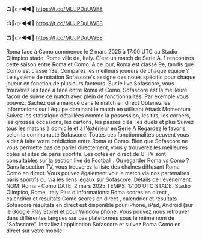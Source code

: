 📺📱👉◄◄🔴 https://t.co/MUJPDuUWE8

📺📱👉◄◄🔴 https://t.co/MUJPDuUWE8

📺📱👉◄◄🔴 https://t.co/MUJPDuUWE8



Roma face à Como commence le 2 mars 2025 à 17:00 UTC au Stadio Olimpico stade, Rome ville de, Italy. C'est un match de Serie A.
1 rencontres cette saison entre Roma et Como. A ce jour, Roma est classé 9e, tandis que Como est classé 13e. Comparez les meilleurs joueurs de chaque équipe ? Le systéme de notation Sofascore's assigne des notes spécific pour chaque joueur en fonction de plusieurs facteurs.
Sur le live Sofascore, vous trouverez les face à face entre Roma et Como. Sofascore est la meilleure façon de suivre ce match avec plein de fonctionnalités. Par exemple vous pouvez:
Sachez qui a marqué dans le match en direct
Obtenez les informations sur l'équipe dominant le match en utilisant Attack Momentum
Suivez les statistique détaillées comme la possession, les tirs, les corners, les grosses occasions, les cartons, les passes clés, les duels et plus
Suivez tous les matchs à domicile et à l'éxtérieur en Serie A
Regardez le favoris selon la communauté Sofascore.
Toutes ces fonctionnalités peuvent vous aider à faire votre prédiction entre Roma et Como. Bien que Sofascore ne vous permette pas de parier directement, vous y trouverez les meilleures cotes et sites de paris sportifs. Les cotes en direct de U-TV sont consultables sur la section live de Football .
Où regarder Roma vs Como ? Dans la section TV, vous trouverez la liste des chaînes diffusant Roma – Como en direct. Vous pouvez également voir le match via nos partenaires paris sportifs ou via les liens légaux sur Sofascore.
Détails de l'événement:
NOM: Roma - Como
DATE: 2 mars 2025
TEMPS: 17:00 UTC
STADE: Stadio Olimpico, Rome, Italy
Plus d'informations:
Roma scores en direct , calendrier et résultats
Como scores en direct , calendrier et résultats
Sofascore résultats en direct est disponible pour iPhone, iPad, Android (sur le Google Play Store) et pour Window phone. Vous pouvez nous retrouver dans différentes langues sur ces plateformes sous le même nom de "Sofascore". Installez l'application Sofascore et suivez Roma Como en direct sur votre mobile!

